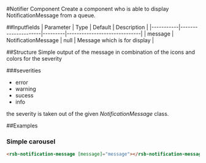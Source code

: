 #Notifier Component
Create a component who is able to display NotificationMessage from a queue.  

##Inputfields
| Parameter | Type                | Default | Description                  |
|-----------|---------------------|---------|------------------------------|
| message   | NotificationMessage | null    | Message which is for display |

##Structure
Simple output of the message in combination of the icons and colors for the severity

###severities
* error
* warning
* sucess
* info

the severity is taken out of the given _NotificationMessage_ class.

##Examples
### Simple carousel
```html
<rsb-notification-message [message]="message"></rsb-notification-message>
```




